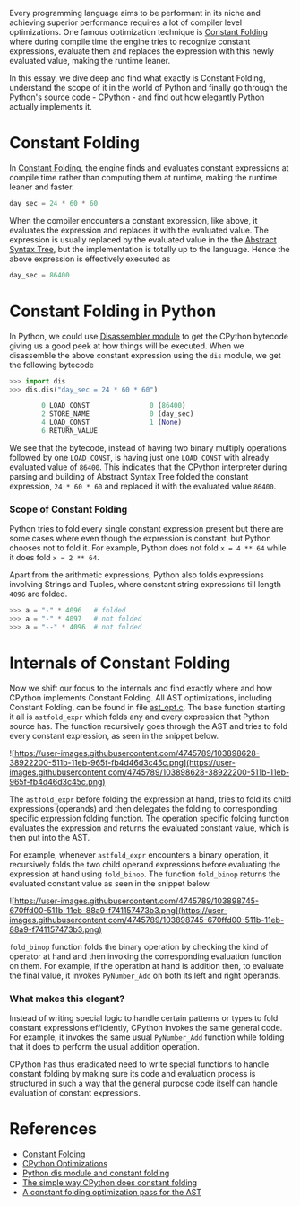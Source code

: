Every programming language aims to be performant in its niche and achieving superior performance requires a lot of compiler level optimizations. One famous optimization technique is [Constant Folding](https://en.wikipedia.org/wiki/Constant_folding) where during compile time the engine tries to recognize constant expressions, evaluate them and replaces the expression with this newly evaluated value, making the runtime leaner.

In this essay, we dive deep and find what exactly is Constant Folding, understand the scope of it in the world of Python and finally go through the Python's source code - [CPython](https://github.com/python/cpython/) - and find out how elegantly Python actually implements it.

# Constant Folding

In [Constant Folding](https://en.wikipedia.org/wiki/Constant_folding), the engine finds and evaluates constant expressions at compile time rather than computing them at runtime, making the runtime leaner and faster.

```python
day_sec = 24 * 60 * 60
```

When the compiler encounters a constant expression, like above, it evaluates the expression and replaces it with the evaluated value. The expression is usually replaced by the evaluated value in the the [Abstract Syntax Tree](https://en.wikipedia.org/wiki/Abstract_syntax_tree), but the implementation is totally up to the language. Hence the above expression is effectively executed as

```python
day_sec = 86400
```

# Constant Folding in Python

In Python, we could use [Disassembler module](https://docs.python.org/3/library/dis.html#module-dis) to get the CPython bytecode giving us a good peek at how things will be executed. When we disassemble the above constant expression using the `dis` module, we get the following bytecode

```python
>>> import dis
>>> dis.dis("day_sec = 24 * 60 * 60")

        0 LOAD_CONST               0 (86400)
        2 STORE_NAME               0 (day_sec)
        4 LOAD_CONST               1 (None)
        6 RETURN_VALUE
```

We see that the bytecode, instead of having two binary multiply operations followed by one `LOAD_CONST`, is having just one `LOAD_CONST` with already evaluated value of `86400`. This indicates that the CPython interpreter during parsing and building of Abstract Syntax Tree folded the constant expression, `24 * 60 * 60` and replaced it with the evaluated value `86400`.

### Scope of Constant Folding

Python tries to fold every single constant expression present but there are some cases where even though the expression is constant, but Python chooses not to fold it. For example, Python does not fold `x = 4 ** 64` while it does fold `x = 2 ** 64`. 

Apart from the arithmetic expressions, Python also folds expressions involving Strings and Tuples, where constant string expressions till length `4096` are folded.

```python
>>> a = "-" * 4096   # folded
>>> a = "-" * 4097   # not folded
>>> a = "--" * 4096  # not folded
```

# Internals of Constant Folding

Now we shift our focus to the internals and find exactly where and how CPython implements Constant Folding. All AST optimizations, including Constant Folding, can be found in file [ast_opt.c](https://github.com/python/cpython/blob/master/Python/ast_opt.c). The base function starting it all is `astfold_expr` which folds any and every expression that Python source has. The function recursively goes through the AST and tries to fold every constant expression, as seen in the snippet below.

![https://user-images.githubusercontent.com/4745789/103898628-38922200-511b-11eb-965f-fb4d46d3c45c.png](https://user-images.githubusercontent.com/4745789/103898628-38922200-511b-11eb-965f-fb4d46d3c45c.png)

The `astfold_expr` before folding the expression at hand, tries to fold its child expressions (operands) and then delegates the folding to corresponding specific expression folding function. The operation specific folding function evaluates the expression and returns the evaluated constant value, which is then put into the AST.

For example, whenever `astfold_expr` encounters a binary operation, it recursively folds the two child operand expressions before evaluating the expression at hand using `fold_binop`. The function `fold_binop` returns the evaluated constant value as seen in the snippet below.

![https://user-images.githubusercontent.com/4745789/103898745-670ffd00-511b-11eb-88a9-f741157473b3.png](https://user-images.githubusercontent.com/4745789/103898745-670ffd00-511b-11eb-88a9-f741157473b3.png)

`fold_binop` function folds the binary operation by checking the kind of operator at hand and then invoking the corresponding evaluation function on them. For example, if the operation at hand is addition then, to evaluate the final value, it invokes `PyNumber_Add` on both its left and right operands.

### What makes this elegant?

Instead of writing special logic to handle certain patterns or types to fold constant expressions efficiently, CPython invokes the same general code. For example, it invokes the same usual `PyNumber_Add` function while folding that it does to perform the usual addition operation.

CPython has thus eradicated need to write special functions to handle constant folding by making sure its code and evaluation process is structured in such a way that the general purpose code itself can handle evaluation of constant expressions.

# References

- [Constant Folding](https://en.wikipedia.org/wiki/Constant_folding)
- [CPython Optimizations](https://stummjr.org/post/cpython-optimizations/)
- [Python dis module and constant folding](https://yasoob.me/2019/02/26/python-dis-module-and-constant-folding/)
- [The simple way CPython does constant folding](https://utcc.utoronto.ca/~cks/space/blog/python/CPythonConstantFolding)
- [A constant folding optimization pass for the AST](https://bugs.python.org/issue1346238)